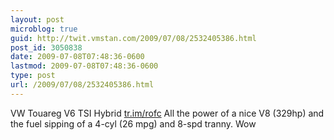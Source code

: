 ```yaml
---
layout: post
microblog: true
guid: http://twit.vmstan.com/2009/07/08/2532405386.html
post_id: 3050838
date: 2009-07-08T07:48:36-0600
lastmod: 2009-07-08T07:48:36-0600
type: post
url: /2009/07/08/2532405386.html
---
```

VW Touareg V6 TSI Hybrid [tr.im/rofc](http://tr.im/rofc) All the power of a nice V8 (329hp) and the fuel sipping of a 4-cyl (26 mpg) and 8-spd tranny. Wow
